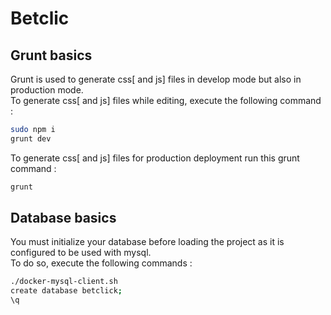 # Betclic


## Grunt basics

Grunt is used to generate css[ and js] files in develop mode but also in production mode.\
To generate css[ and js] files while editing, execute the following command :
```bash
sudo npm i
grunt dev
```

To generate css[ and js] files for production deployment run this grunt command :
```bash
grunt
```

## Database basics

You must initialize your database before loading the project as it is configured to be used with mysql.\
To do so, execute the following commands :
```bash
./docker-mysql-client.sh
create database betclick;
\q
```